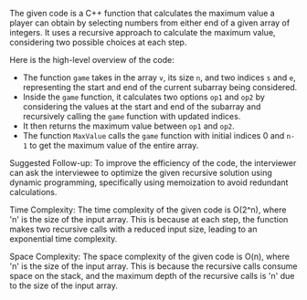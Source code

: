 The given code is a C++ function that calculates the maximum value a player can obtain by selecting numbers from either end of a given array of integers. It uses a recursive approach to calculate the maximum value, considering two possible choices at each step.

Here is the high-level overview of the code:
- The function `game` takes in the array `v`, its size `n`, and two indices `s` and `e`, representing the start and end of the current subarray being considered.
- Inside the `game` function, it calculates two options `op1` and `op2` by considering the values at the start and end of the subarray and recursively calling the `game` function with updated indices.
- It then returns the maximum value between `op1` and `op2`.
- The function `MaxValue` calls the `game` function with initial indices 0 and `n-1` to get the maximum value of the entire array.

Suggested Follow-up:
To improve the efficiency of the code, the interviewer can ask the interviewee to optimize the given recursive solution using dynamic programming, specifically using memoization to avoid redundant calculations.

Time Complexity: 
The time complexity of the given code is O(2^n), where 'n' is the size of the input array. This is because at each step, the function makes two recursive calls with a reduced input size, leading to an exponential time complexity.

Space Complexity:
The space complexity of the given code is O(n), where 'n' is the size of the input array. This is because the recursive calls consume space on the stack, and the maximum depth of the recursive calls is 'n' due to the size of the input array.